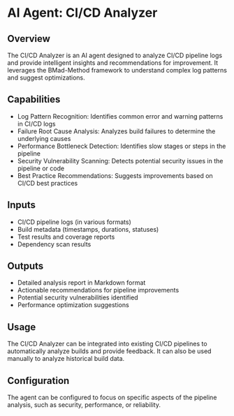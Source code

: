 # AI Agent: CI/CD Analyzer

## Overview

The CI/CD Analyzer is an AI agent designed to analyze CI/CD pipeline logs and provide intelligent insights and recommendations for improvement. It leverages the BMad-Method framework to understand complex log patterns and suggest optimizations.

## Capabilities

- Log Pattern Recognition: Identifies common error and warning patterns in CI/CD logs
- Failure Root Cause Analysis: Analyzes build failures to determine the underlying causes
- Performance Bottleneck Detection: Identifies slow stages or steps in the pipeline
- Security Vulnerability Scanning: Detects potential security issues in the pipeline or code
- Best Practice Recommendations: Suggests improvements based on CI/CD best practices

## Inputs

- CI/CD pipeline logs (in various formats)
- Build metadata (timestamps, durations, statuses)
- Test results and coverage reports
- Dependency scan results

## Outputs

- Detailed analysis report in Markdown format
- Actionable recommendations for pipeline improvements
- Potential security vulnerabilities identified
- Performance optimization suggestions

## Usage

The CI/CD Analyzer can be integrated into existing CI/CD pipelines to automatically analyze builds and provide feedback. It can also be used manually to analyze historical build data.

## Configuration

The agent can be configured to focus on specific aspects of the pipeline analysis, such as security, performance, or reliability.